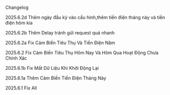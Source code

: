 Changelog

2025.6.2d
Thêm ngày đầu kỳ vào cấu hình,thêm tiền điện tháng này và tiền điện hôm kia

2025.6.2b
Thêm Delay tránh gửi request quá nhanh

2025.6.2a
Fix Cảm Biến Tiêu Thụ Và Tiền Điện Năm

2025.6.2
Fix Cảm Biến Tiêu Thụ Hôm Nay Và Hôm Qua Hoạt Động Chưa Chính Xác

2025.6.1b
Fix Mất Dữ Liệu Khi Khởi Động Lại

2025.6.1a
Thêm Cảm Biến Tiền Điện Tháng Này

2025.6.1
Fix All

